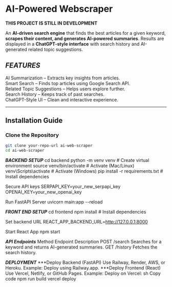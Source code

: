 # AI-Powered Webscraper

**THIS PROJECT IS STILL IN DEVELOPMENT**

An **AI-driven search engine** that finds the best articles for a given keyword, **scrapes their content, and generates AI-powered summaries**. Results are displayed in a **ChatGPT-style interface** with search history and AI-generated related topic suggestions.  

## ***FEATURES***
AI Summarization – Extracts key insights from articles.  
Smart Search – Finds top articles using Google Search API.  
Related Topic Suggestions – Helps users explore further.  
Search History – Keeps track of past searches.  
ChatGPT-Style UI – Clean and interactive experience.  

---

## **Installation Guide**
### **Clone the Repository**
```sh
git clone your-repo-url ai-web-scraper
cd ai-web-scraper

```
***BACKEND SETUP***
cd backend
python -m venv venv  # Create virtual environment
source venv/bin/activate  # Activate (Mac/Linux)
venv\Scripts\activate  # Activate (Windows)
pip install -r requirements.txt  # Install dependencies

Secure API keys
SERPAPI_KEY=your_new_serpapi_key
OPENAI_KEY=your_new_openai_key

Run FastAPI Server
uvicorn main:app --reload

***FRONT END SETUP***
cd frontend
npm install  # Install dependencies

Set backend URL
REACT_APP_BACKEND_URL=http://127.0.0.1:8000

Start React App
npm start

***API Endpoints***
Method	Endpoint	Description
POST	/search	Searches for a keyword and returns AI-generated summaries.
GET	/history	Fetches the search history.


***DEPLOYMENT***
***Deploy Backend (FastAPI)
Use Railway, Render, AWS, or Heroku.
Example: Deploy using Railway.app.
***Deploy Frontend (React)
Use Vercel, Netlify, or GitHub Pages.
Example: Deploy on Vercel:
sh
Copy code
npm run build
vercel deploy
